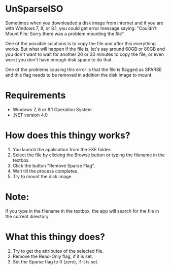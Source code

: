 # UnSparseISO

Sometimes when you downloaded a disk image from internet and if you are with Windows 7, 8, or 8.1, you could get error message saying: "Couldn't Mount File: Sorry there was a problem mounting the file".

One of the possible solutions is to copy the file and after this everything works. But what will happen if the file is, let's say around 60GB or 80GB and you don't want to wait for another 20 or 30 minutes to copy the file, or even worst you don't have enough disk space to do that.

One of the problems causing this error is that the file is flagged as SPARSE and this flag needs to be removed in addition the disk image to mount.

# Requirements
- Windows 7, 8 or 8.1 Operation System
- .NET version 4.0

# How does this thingy works?
1. You launch the application from the EXE folder.
2. Select the file by clicking the Browse button or typing the filename in the textbox.
3. Click the button "Remove Sparse Flag".
4. Wait till the process completes.
5. Try to mount the disk image.

# Note: 
If you type in the filename in the textbox, the app will search for the file in the current directory.

# What this thingy does?
1. Try to get the attributes of the selected file.
2. Remove the Read-Only flag, if it is set.
3. Set the Sparse flag to 0 (zero), if it is set.

